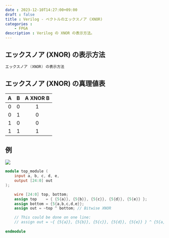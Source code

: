 ```yaml
---
date : 2023-12-10T14:27:00+09:00
draft : false
title : Verilog - ベクトルのエックスノア (XNOR)
categories :
    - FPGA
description : Verilog の XNOR の表示方法。
---
```


## エックスノア (XNOR) の表示方法
```verilog
エックスノア (XNOR) の表示方法
```

## エックスノア (XNOR) の真理値表
|A|B|A XNOR B|
|:-:|:-:|:-:|
|0|0|1|
|0|1|0|
|1|0|0|
|1|1|1|

## 例
![](https://image.icysamon.jp/blog/2023/12/verilog-xnor.webp)
```verilog
module top_module (
	input a, b, c, d, e,
	output [24:0] out
);

	wire [24:0] top, bottom;
	assign top    = { {5{a}}, {5{b}}, {5{c}}, {5{d}}, {5{e}} };
	assign bottom = {5{a,b,c,d,e}};
	assign out = ~top ^ bottom;	// Bitwise XNOR

	// This could be done on one line:
	// assign out = ~{ {5{a}}, {5{b}}, {5{c}}, {5{d}}, {5{e}} } ^ {5{a,b,c,d,e}};
	
endmodule
```